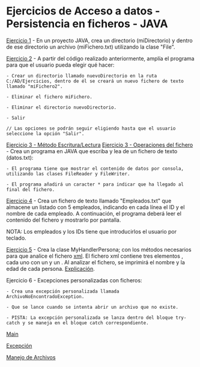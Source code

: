 # Ejercicios de Acceso a datos - Persistencia en ficheros - JAVA


[Ejercicio 1](Propuesta_de_ejercicio_01.java) - En un proyecto JAVA, crea un directorio (miDirectorio) y dentro de ese directorio un archivo (miFichero.txt) utilizando la clase "File".

[Ejercicio 2](Propuesta_de_ejercicio_02.java) - A partir del código realizado anteriormente, amplía el programa para que el usuario pueda elegir qué hacer:

    - Crear un directorio llamado nuevoDirectorio en la ruta C:/AD/Ejercicios, dentro de él se creará un nuevo fichero de texto llamado "miFichero2".

    - Eliminar el fichero miFichero.

    - Eliminar el directorio nuevoDirectorio.

    - Salir

    // Las opciones se podrán seguir eligiendo hasta que el usuario seleccione la opción "Salir".

[Ejercicio 3 - Método Escritura/Lectura](Propuesta_de_ejercicio_03_EscrituraLecturaMain.java) [Ejercicio 3 - Operaciones del fichero](Propuesta_de_ejercicio_03_OperacionesFichero.java) - Crea un programa en JAVA que escriba y lea de un fichero de texto (datos.txt): 

    - El programa tiene que mostrar el contenido de datos por consola, utilizando las clases FileReader y FileWriter. 
    
    - El programa añadirá un caracter * para indicar que ha llegado al final del fichero.

[Ejercicio 4](Propuesta_de_ejercicio_04.java) - Crea un fichero de texto llamado "Empleados.txt" que almacene un listado con 5 empleados, indicando en cada línea el ID y el nombre de cada empleado. A continuación, el programa deberá leer el contenido del fichero y mostrarlo por pantalla. 

NOTA: Los empleados y los IDs tiene que introducirlos el usuario por teclado.

[Ejercicio 5](Propuesta_de_ejercicio_05/UF_01_Persistencia_en_ficheros/Propuesta_de_ejercicio_05.java) - Crea la clase MyHandlerPersona; con los métodos necesarios para que analice el fichero [xml](Propuesta_de_ejercicio_05/miDirectorio/xml). El fichero xml contiene tres elementos <person>, cada uno con un <name> y un <age>. Al analizar el fichero, se imprimirá el nombre y la edad de cada persona. [Explicación](Propuesta_de_ejercicio_05/UF_01_Persistencia_en_ficheros/Explicacion.txt).

Ejercicio 6 - Excepciones personalizadas con ficheros:

    - Crea una excepción personalizada llamada ArchivoNoEncontradoException.

    - Que se lance cuando se intenta abrir un archivo que no existe.

    - PISTA: La excepción personalizada se lanza dentro del bloque try-catch y se maneja en el bloque catch correspondiente. 

[Main](Propuesta_de_ejercicio_06/UF_01_Persistencia_en_ficheros/Propuesta_de_ejercicio_06_Main.java)

[Excepción](Propuesta_de_ejercicio_06/UF_01_Persistencia_en_ficheros/Ejercicio06ArchivoNoEncontradoException.java)
    
[Manejo de Archivos](propuesta_de_ejercicio_06/UF_01_Persistencia_en_ficheros/Ejercicio06ManejoDeArchivos.java)